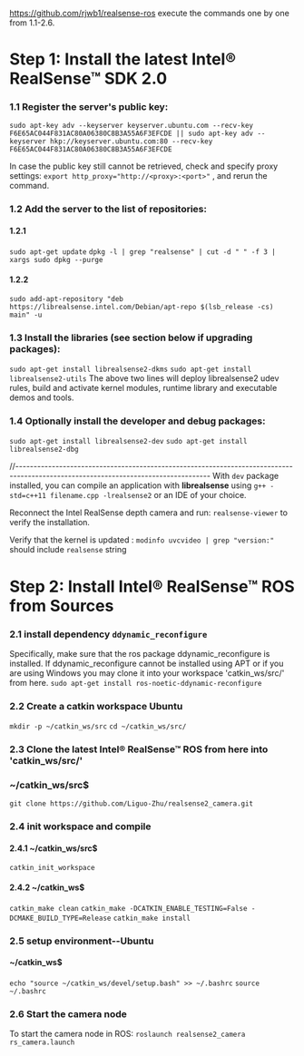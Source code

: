https://github.com/rjwb1/realsense-ros
execute the commands one by one from 1.1-2.6.

# Step 1: Install the latest Intel® RealSense™ SDK 2.0

### 1.1 Register the server's public key:

`sudo apt-key adv --keyserver keyserver.ubuntu.com --recv-key F6E65AC044F831AC80A06380C8B3A55A6F3EFCDE || sudo apt-key adv --keyserver hkp://keyserver.ubuntu.com:80 --recv-key F6E65AC044F831AC80A06380C8B3A55A6F3EFCDE`

In case the public key still cannot be retrieved, check and specify proxy settings: `export http_proxy="http://<proxy>:<port>"`
, and rerun the command.

### 1.2 Add the server to the list of repositories:

#### 1.2.1

`sudo apt-get update`
`dpkg -l | grep "realsense" | cut -d " " -f 3 | xargs sudo dpkg --purge`

#### 1.2.2

`sudo add-apt-repository "deb https://librealsense.intel.com/Debian/apt-repo $(lsb_release -cs) main" -u`

### 1.3 Install the libraries (see section below if upgrading packages):

`sudo apt-get install librealsense2-dkms`
`sudo apt-get install librealsense2-utils`
The above two lines will deploy librealsense2 udev rules, build and activate kernel modules, runtime library and executable demos and tools.

### 1.4 Optionally install the developer and debug packages:

`sudo apt-get install librealsense2-dev`
`sudo apt-get install librealsense2-dbg`

//-----------------------------------------------------------------------------------------------------------------------------------
With `dev` package installed, you can compile an application with **librealsense** using `g++ -std=c++11 filename.cpp -lrealsense2` or an IDE of your choice.

Reconnect the Intel RealSense depth camera and run: `realsense-viewer` to verify the installation.

Verify that the kernel is updated :
`modinfo uvcvideo | grep "version:"` should include `realsense` string

# Step 2: Install Intel® RealSense™ ROS from Sources

### 2.1 install dependency `ddynamic_reconfigure`

Specifically, make sure that the ros package ddynamic_reconfigure is installed. If ddynamic_reconfigure cannot be installed using APT or if you are using Windows you may clone it into your workspace 'catkin_ws/src/' from here.
`sudo apt-get install ros-noetic-ddynamic-reconfigure`

### 2.2 Create a catkin workspace Ubuntu

`mkdir -p ~/catkin_ws/src`
`cd ~/catkin_ws/src/`

### 2.3 Clone the latest Intel® RealSense™ ROS from here into 'catkin_ws/src/'

### ~/catkin_ws/src$

`git clone https://github.com/Liguo-Zhu/realsense2_camera.git`

### 2.4 init workspace and compile

#### 2.4.1 ~/catkin_ws/src$

`catkin_init_workspace`

#### 2.4.2 ~/catkin_ws$

`catkin_make clean`
`catkin_make -DCATKIN_ENABLE_TESTING=False -DCMAKE_BUILD_TYPE=Release`
`catkin_make install`

### 2.5 setup environment--Ubuntu

#### ~/catkin_ws$

`echo "source ~/catkin_ws/devel/setup.bash" >> ~/.bashrc`
`source ~/.bashrc`

### 2.6 Start the camera node

To start the camera node in ROS:
`roslaunch realsense2_camera rs_camera.launch`
